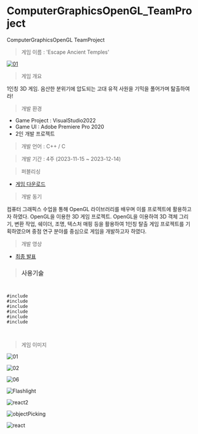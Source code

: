 # ComputerGraphicsOpenGL_TeamProject
 ComputerGraphicsOpenGL TeamProject

> 게임 이름 : 'Escape Ancient Temples'

[![01](https://github.com/UihwanLee/ComputerGraphicsOpenGL_TeamProject/assets/36596037/2bf3bb3a-999e-4b3a-bca8-43696eeb8237)](https://youtu.be/UERVEDvj-gc?si=lm4WPBTTp1OEBD0x)

> 게임 개요

1인칭 3D 게임. 음산한 분위기에 압도되는 고대 유적 사원을 기믹을 풀어가며 탎출하여라!

> 개발 환경

 * Game Project : VisualStudio2022 
 * Game UI : Adobe Premiere Pro 2020
 * 2인 개발 프로젝트
  
> 개발 언어 : C++ / C
  
> 개발 기간 : 4주 (2023-11-15 ~ 2023-12-14)
  
> 퍼블리싱

*  [게임 다운로드](https://drive.google.com/file/d/17sAMP2WOHjA0BILDt2qC0-XJz9TC_FuZ/view?usp=sharing)
  
> 개발 동기  

컴퓨터 그래픽스 수업을 통해 OpenGL 라이브러리를 배우며 이를 프로젝트에 활용하고자 하였다.
OpenGL을 이용한 3D 게임 프로젝트. OpenGL을 이용하여 3D 객체 그리기, 변환 작업, 쉐이더, 조명, 텍스처 매핑 등을 
활용하여 1인칭 탈출 게임 프로젝트를 기획하였으며 중점 연구 분야를 중심으로 게임을 개발하고자 하였다.

> 개발 영상


 * [최종 발표](https://youtu.be/UERVEDvj-gc?si=lm4WPBTTp1OEBD0x)
   
  
> ### 사용기술
 
<pre>
<code>
 
#include <gl/glew.h>
#include <gl/freeglut.h>
#include <gl/freeglut_ext.h>
#include <gl/glm/glm.hpp>
#include <gl/glm/ext.hpp>
#include <gl/glm/gtc/matrix_transform.hpp>

</code>
</pre>

> 게임 이미지

![01](https://github.com/UihwanLee/ComputerGraphicsOpenGL_TeamProject/assets/36596037/ac67298a-7276-453b-83d7-a2a9e0111744)

![02](https://github.com/UihwanLee/ComputerGraphicsOpenGL_TeamProject/assets/36596037/f3ae6854-0820-4da3-b5f4-e9cf8aefca0a)

![06](https://github.com/UihwanLee/ComputerGraphicsOpenGL_TeamProject/assets/36596037/ebdf71fb-ced4-48fa-a645-5d2e1c4db4c7)

![Flashlight](https://github.com/UihwanLee/ComputerGraphicsOpenGL_TeamProject/assets/36596037/c606b636-7ed8-4c71-ab1b-f820d2d8f21d)

![react2](https://github.com/UihwanLee/ComputerGraphicsOpenGL_TeamProject/assets/36596037/22c94170-24f7-4e67-bf4e-76ebe39c2d71)

![objectPicking](https://github.com/UihwanLee/ComputerGraphicsOpenGL_TeamProject/assets/36596037/0dca9f24-d7ff-4336-9522-9879c911f922)

![react](https://github.com/UihwanLee/ComputerGraphicsOpenGL_TeamProject/assets/36596037/9e0290ed-a5f3-46b9-b40a-af99e0fb25e4)



